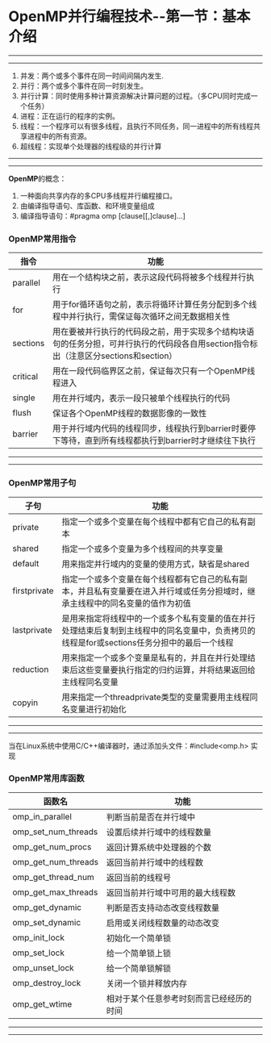 # OpenMP并行编程技术--第一节：基本介绍

 ------
 ------
 1. 并发：两个或多个事件在同一时间间隔内发生.
 2. 并行：两个或多个事件在同一时刻发生。
 3. 并行计算：同时使用多种计算资源解决计算问题的过程。（多CPU同时完成一个任务）
 4. 进程：正在运行的程序的实例。
 5. 线程：一个程序可以有很多线程，且执行不同任务，同一进程中的所有线程共享进程中的所有资源。
 6. 超线程：实现单个处理器的线程级的并行计算
   ------
   ------
   **OpenMP**的概念：
 1. 一种面向共享内存的多CPU多线程并行编程接口。
 2. 由编译指导语句、库函数、和环境变量组成
 3. 编译指导语句：#pragma omp <directive>[clause[[,]clause]...]
   
   ### OpenMP常用指令
|指令|功能|
| ---- | ---- |
|parallel|用在一个结构块之前，表示这段代码将被多个线程并行执行|
|for|用于for循环语句之前，表示将循环计算任务分配到多个线程中并行执行，需保证每次循环之间无数据相关性|
|sections|用在要被并行执行的代码段之前，用于实现多个结构块语句的任务分担，可并行执行的代码段各自用section指令标出（注意区分sections和section）|
|critical|用在一段代码临界区之前，保证每次只有一个OpenMP线程进入|
|single|用在并行域内，表示一段只被单个线程执行的代码|
|flush|保证各个OpenMP线程的数据影像的一致性|
|barrier|用于并行域内代码的线程同步，线程执行到barrier时要停下等待，直到所有线程都执行到barrier时才继续往下执行| 
------
------

 ### OpenMP常用子句
|子句|功能|
| ---- | ---- |
|private|指定一个或多个变量在每个线程中都有它自己的私有副本|
|shared|指定一个或多个变量为多个线程间的共享变量|
|default|用来指定并行域内的变量的使用方式，缺省是shared|
|firstprivate|指定一个或多个变量在每个线程都有它自己的私有副本，并且私有变量要在进入并行域或任务分担域时，继承主线程中的同名变量的值作为初值|
|lastprivate|是用来指定将线程中的一个或多个私有变量的值在并行处理结束后复制到主线程中的同名变量中，负责拷贝的线程是for或sections任务分担中的最后一个线程|
|reduction|用来指定一个或多个变量是私有的，并且在并行处理结束后这些变量要执行指定的归约运算，并将结果返回给主线程同名变量|
|copyin|用来指定一个threadprivate类型的变量需要用主线程同名变量进行初始化| 

------
------

当在Linux系统中使用C/C++编译器时，通过添加头文件：#include<omp.h> 实现

### OpenMP常用库函数
|函数名|功能|
| ---- | ---- |
|omp_in_parallel|判断当前是否在并行域中|
|omp_set_num_threads|设置后续并行域中的线程数量|
|omp_get_num_procs|返回计算系统中处理器的个数|
|omp_get_num_threads|返回当前并行域中的线程数|
|omp_get_thread_num|返回当前的线程号|
|omp_get_max_threads|返回当前并行域中可用的最大线程数| 
|omp_get_dynamic|判断是否支持动态改变线程数量|
|omp_set_dynamic|启用或关闭线程数量的动态改变|
|omp_init_lock|初始化一个简单锁|
|omp_set_lock|给一个简单锁上锁|
|omp_unset_lock|给一个简单锁解锁|
|omp_destroy_lock|关闭一个锁并释放内存|
|omp_get_wtime|相对于某个任意参考时刻而言已经经历的时间|

------
------

